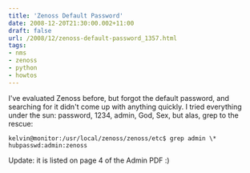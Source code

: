 ```yaml
---
title: 'Zenoss Default Password'
date: 2008-12-20T21:30:00.002+11:00
draft: false
url: /2008/12/zenoss-default-password_1357.html
tags: 
- nms
- zenoss
- python
- howtos
---
```


I've evaluated Zenoss before, but forgot the default password, and searching for it didn't come up with anything quickly. I tried everything under the sun: password, 1234, admin, God, Sex, but alas, grep to the rescue:

```
kelvin@monitor:/usr/local/zenoss/zenoss/etc$ grep admin \*
hubpasswd:admin:zenoss

```  
  

Update: it is listed on page 4 of the Admin PDF :)